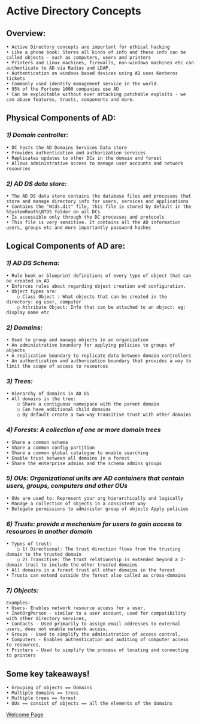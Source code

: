 # **Active Directory Concepts**

## **Overview:**

	• Active Directory concepts are important for ethical hacking 
	• Like a phone book: Stores all kinds of info and these info can be called objects - such as computers, users and printers 
	• Printers and Linux machines, firewalls, non-windows machines etc can authenticate to AD via Radius and LDAP. 
	• Authentication on windows based devices using AD uses Kerberos tickets 
	• Commonly used identity management service in the world. 
	• 95% of the Fortune 1000 companies use AD 
	• Can be exploitable without ever attacking patchable exploits - we can abuse features, trusts, components and more.

## **Physical Components of AD:**

### _1) Domain controller:_

	• DC hosts the AD Domains Services Data store
	• Provides authentication and authorization services 
	• Replicates updates to other DCs in the domain and forest 
	• Allows administrative access to manage user accounts and network resources

### _2) AD DS data store:_ 

	• The AD DS data store contains the database files and processes that store and manage directory info for users, services and applications 
	• Contains the "Ntds.dit" file, this file is stored by default in the %SystemRoot%\NTDS folder on all DCs 
	• Is accessible only through the DC processes and protocols 
	• This file is very sensitive. It contains all the AD information users, groups etc and more importantly password hashes

## **Logical Components of AD are:**

### _1) AD DS Schema:_

	• Rule book or blueprint definitions of every type of object that can be created in AD 
	• Enforces rules about regarding object creation and configuration. 
	• Object types are: 
		○ Class Object : What objects that can be created in the directory: eg user, computer 
		○ Attribute Object: Info that can be attached to an object: eg: display name etc

### _2) Domains:_

	• Used to group and manage objects in an organization 
	• An administrative boundary for applying policies to groups of objects 
	• A replication boundary to replicate data between domain controllers 
	• An authentication and authorization boundary that provides a way to limit the scope of access to resources

### _3) Trees:_

	• Hierarchy of domains in AD DS 
	• All domains in the tree: 
		○ Share a contiguous namespace with the parent domain 
		○ Can have additional child domains 
		○ By default create a two-way transitive trust with other domains

### _4) Forests: A collection of one or more domain trees_

	• Share a common schema 
	• Share a common config partition 
	• Share a common global catalogue to enable searching 
	• Enable trust between all domains in a forest 
	• Share the enterprise admins and the schema admins groups

### _5) OUs: Organizational units are AD containers that contain users, groups, computers and other OUs_

	• OUs are used to: Represent your org hierarchically and logically 
	• Manage a collection of objects in a consistent way 
	• Delegate permissions to administer group of objects Apply policies

### _6) Trusts: provide a mechanism for users to gain access to resources in another domain_ 

	• Types of trust: 
		○ 1) Directional: The trust direction flows from the trusting domain to the trusted domain 
		○ 2) Transitive: The trust relationship is extended beyond a 2-domain trust to include the other trusted domains
	• All domains in a forest trust all other domains in the forest 
	• Trusts can extend outside the forest also called as cross-domains

### _7) Objects:_

	Examples: 
	• Users- Enables network resource access for a user, 
	• InetOrgPerson - similar to a user account, used for compatibility with other directory services, 
	• Contacts - Used primarily to assign email addresses to external users, does not enable network access, 
	• Groups - Used to simplify the administration of access control, 
	• Computers - Enables authentication and auditing of computer access to resources,
	• Printers - Used to simplify the process of locating and connecting to printers
	
## **Some key takeaways!**

	• Grouping of objects == Domains 
	• Multiple domains == trees 
	• Multiple trees == forest 
	• OUs == consist of objects == all the elements of the domains
	
[Welcome Page](https://vandanarach.github.io/Blogs/welcome)
